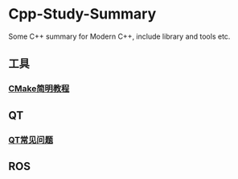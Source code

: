 # Cpp-Study-Summary

Some C++ summary for Modern C++, include library and tools etc.

## 工具

### [CMake简明教程](./doc/CMake简明教程.md)

## QT

### [QT常见问题](./doc/QT常见问题.md)

## ROS

